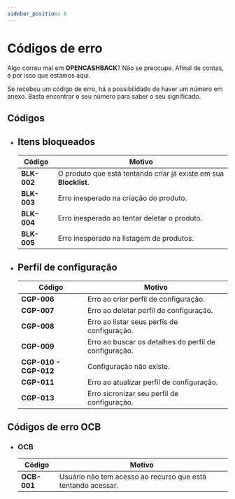 ```yaml
---
sidebar_position: 6
---
```


# Códigos de erro

<!-- ![Admin](./img/admin.png) -->

Algo correu mal em **OPENCASHBACK**? Não se preocupe. Afinal de contas, é por isso que estamos aqui. 

Se recebeu um código de erro, há a possibilidade de haver um número em anexo. Basta encontrar o seu número para saber o seu significado.

## Códigos
- ## Itens bloqueados

    | Código  | Motivo |
    | ------------- | ------------- |
    | **BLK-002**  | O produto que está tentando criar já existe em sua **Blocklist**.  |
    | **BLK-003**  | Erro inesperado na criação do produto.  |
    | **BLK-004**  | Erro inesperado ao tentar deletar o produto.  |
    | **BLK-005**  | Erro inesperado na listagem de produtos.  |

- ## Perfil de configuração 

    | Código  | Motivo |
    | ------------- | ------------- |
    | **CGP-006**  | Erro ao criar perfil de configuração.  |
    | **CGP-007**  | Erro ao deletar perfil de configuração.  |
    | **CGP-008**  | Erro ao listar seus perfis de configuração.  |
    | **CGP-009**  | Erro ao buscar os detalhes do perfil de configuração.  |
    | **CGP-010 - CGP-012**  | Configuração não existe.  |
    | **CGP-011**  | Erro ao atualizar perfil de configuração.  |
    | **CGP-013**  | Erro sicronizar seu perfil de configuração.  |

## Códigos de erro OCB

- ### OCB

    | Código  | Motivo |
    | ------------- | ------------- |
    | **OCB-001**  | Usuário não tem acesso ao recurso que está tentando acessar.  |


     
